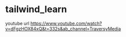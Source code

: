 # tailwind_learn

youtube url https://www.youtube.com/watch?v=dFgzHOX84xQ&t=332s&ab_channel=TraversyMedia
